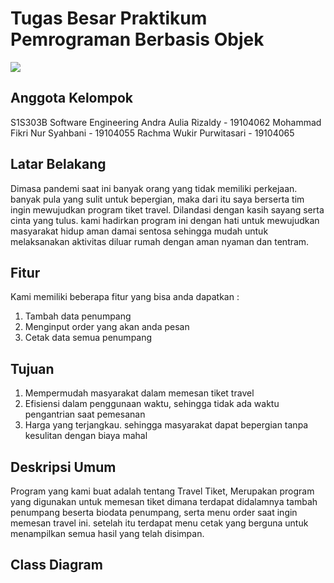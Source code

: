 # Tugas Besar Praktikum Pemrograman Berbasis Objek
![](https://www.google.com/search?q=LOGO+ITTP&safe=strict&sxsrf=ALeKk00a90c9yddudcZrkC4AFfkiDInJPA:1613382896141&source=lnms&tbm=isch&sa=X&ved=2ahUKEwjQq6TTz-vuAhVc73MBHdoPBh8Q_AUoAXoECA8QAw&biw=1366&bih=657#imgrc=Dz2VnnwD8qkVCM)

## Anggota Kelompok
S1S303B Software Engineering
Andra Aulia Rizaldy         - 19104062
Mohammad Fikri Nur Syahbani - 19104055
Rachma Wukir Purwitasari    - 19104065

## Latar Belakang
Dimasa pandemi saat ini banyak orang yang tidak memiliki perkejaan. banyak pula yang sulit untuk bepergian, maka dari itu saya berserta tim ingin mewujudkan program tiket travel. Dilandasi dengan kasih sayang serta cinta yang tulus. kami hadirkan program ini dengan hati untuk mewujudkan masyarakat hidup aman damai sentosa sehingga mudah untuk melaksanakan aktivitas diluar rumah dengan aman nyaman dan tentram.

## Fitur
Kami memiliki beberapa fitur yang bisa anda dapatkan :
1. Tambah data penumpang
2. Menginput order yang akan anda pesan
3. Cetak data semua penumpang

## Tujuan
1. Mempermudah masyarakat dalam memesan tiket travel
2. Efisiensi dalam penggunaan waktu, sehingga tidak ada waktu pengantrian saat pemesanan
3. Harga yang terjangkau. sehingga masyarakat dapat bepergian tanpa kesulitan dengan biaya mahal

## Deskripsi Umum
Program yang kami buat adalah tentang Travel Tiket, Merupakan program yang digunakan untuk memesan tiket dimana terdapat didalamnya tambah penumpang beserta biodata penumpang, serta menu order saat ingin memesan travel ini. setelah itu terdapat menu cetak yang berguna untuk menampilkan semua hasil yang telah disimpan.

## Class Diagram
